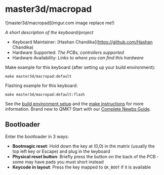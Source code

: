 # master3d/macropad

![master3d/macropad](imgur.com image replace me!)

*A short description of the keyboard/project*

* Keyboard Maintainer: [Hashan Chandika](https://github.com/Hashan Chandika)
* Hardware Supported: *The PCBs, controllers supported*
* Hardware Availability: *Links to where you can find this hardware*

Make example for this keyboard (after setting up your build environment):

    make master3d/macropad:default

Flashing example for this keyboard:

    make master3d/macropad:default:flash

See the [build environment setup](https://docs.qmk.fm/#/getting_started_build_tools) and the [make instructions](https://docs.qmk.fm/#/getting_started_make_guide) for more information. Brand new to QMK? Start with our [Complete Newbs Guide](https://docs.qmk.fm/#/newbs).

## Bootloader

Enter the bootloader in 3 ways:

* **Bootmagic reset**: Hold down the key at (0,0) in the matrix (usually the top left key or Escape) and plug in the keyboard
* **Physical reset button**: Briefly press the button on the back of the PCB - some may have pads you must short instead
* **Keycode in layout**: Press the key mapped to `QK_BOOT` if it is available
